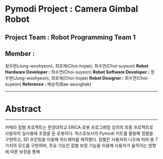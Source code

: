 # Pymodi Project : Camera Gimbal Robot

## Project Team : Robot Programming Team 1

## Member :


정우현(Jung-woohyeon), 최호재(Choi-hojae), 최수연(Choi-suyeon)
**Robot Hardware Developer :**
최수연(Choi-suyeon)
**Robot Software Developer :**
정우현(Jung-woohyeon), 최호재(Choi-hojae)
**Robot Designer :**
최수연(Choi-suyeon)
**Reference :**
배승학(Bae-seunghak)

---
# Abstract
---
카메라 짐벌 프로젝트는 한양대학교 ERICA 로봇 프로그래밍 강의의 최종 프로젝트로 사용자의 실사용에 초점을 둔 로봇이다.
럭스로보사의 Pymodi 키트를 활용해 짐벌을 구현하고, 3D 프린팅을 이용해 하드웨어를 제작했다.
짐벌은 사용자의 니즈에 따라 총 7가지의 모드를 구현하며, 주요 기능인 짐벌 보정 기능을 이용해 사용자가 움직이는 방향에 따른 보정을 통해
